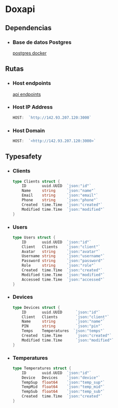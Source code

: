 # Doxapi

## Dependencias

- ### Base de datos Postgres

    [postgres docker](./readme.postgres.sh)

## Rutas

- ### Host endpoints

    [api endpoints](./readme.endpoints.json)

- ### Host IP Address

    ```js
    HOST:  `http://142.93.207.120:3000`
    ```

- ### Host Domain

    ```js
    HOST:  `<http://142.93.207.120:3000>`
    ```

## Typesafety

- ### Clients

    ```go
    type Clients struct {
        ID       uuid.UUID  `json:"id"`
        Name     string     `json:"name"`
        Email    string     `json:"email"`
        Phone    string     `json:"phone"`
        Created  time.Time  `json:"created"`
        Modified time.Time  `json:"modified"`
    }
    ```

- ### Users

    ```go
    type Users struct {
        ID       uuid.UUID  `json:"id"`
        Client   Clients    `json:"client"`
        Avatar   string     `json:"avatar"`
        Username string     `json:"username"`
        Password string     `json:"password"`
        Role     string     `json:"role"`
        Created  time.Time  `json:"created"`
        Modified time.Time  `json:"modified"`
        Accessed time.Time  `json:"accessed"`
    }
    ```

- ### Devices

    ```go
    type Devices struct {
        ID       uuid.UUID      `json:"id"`
        Client   Clients        `json:"client"`
        Name     string         `json:"name"`
        PIN      string         `json:"pin"`
        Temps    Temperatures  `json:"temps"`
        Created  time.Time      `json:"created"`
        Modified time.Time      `json:"modified"`
    }

    ```

- ### Temperatures

    ```go
    type Temperatures struct {
        ID       uuid.UUID  `json:"id"`
        Device   Devices    `json:"device"`
        TempSup  float64    `json:"temp_sup"`
        TempMid  float64    `json:"temp_mid"`
        TempSub  float64    `json:"temp_sub"`
        Created  time.Time  `json:"created"`
    }

    ```
